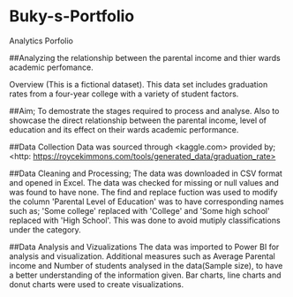 # Buky-s-Portfolio
Analytics Porfolio

##Analyzing the relationship between the parental income and thier wards academic perfomance.

Overview
(This is a fictional dataset).
This data set includes graduation rates from a four-year college with a variety of student factors.

##Aim; 
To demostrate the stages required to process and analyse. Also to showcase the direct relationship between the parental income, level of education and its effect on their wards academic performance. 

##Data Collection
Data was sourced through <kaggle.com> provided by; <http: https://roycekimmons.com/tools/generated_data/graduation_rate>

##Data Cleaning and Processing;
The data was downloaded in CSV format and opened in Excel. The data was checked for missing or null values and was found to have none. The find and replace fuction was used to modify the column 'Parental Level of Education' was to have corresponding names such as; 'Some college' replaced with 'College' and 'Some high school' replaced with 'High School'. This was done to avoid mutiply classifications under the category.

##Data Analysis and Vizualizations
The data was imported to Power BI for analysis and visualization. Additional measures such as Average Parental income and Number of students analysed in the data(Sample size), to have a better understanding of the information given. Bar charts, line charts and donut charts were used to create visualizations. 






